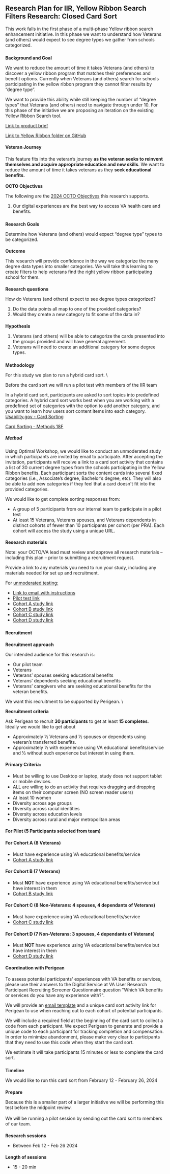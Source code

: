 ## **Research Plan for IIR, Yellow Ribbon Search Filters Research: Closed Card Sort**

This work falls in the first phase of a multi-phase Yellow ribbon search enhancement initiative. In this phase we want to understand how Veterans (and others) would expect to see degree types we gather from schools categorized.


### 
**Background and Goal**

We want to reduce the amount of time it takes Veterans (and others) to discover a yellow ribbon program that matches their preferences and benefit options. Currently when Veterans (and others) search for schools participating in the yellow ribbon program they cannot filter results by “degree type”. 

We want to provide this ability while still keeping the number of “degree types” that Veterans (and others) need to navigate through under 10. For this phase of the initiative we are proposing an iteration on the existing Yellow Ribbon Search tool.

[Link to product brief](https://docs.google.com/document/d/1qzVrA1mj6_gobz1m1-ijDe1n_edwVMMgwEmjlalmhZw/edit)

[Link to Yellow Ribbon folder on GitHub](https://github.com/department-of-veterans-affairs/va.gov-team/tree/master/products/find-a-yellow-ribbon-school)


#### 
**Veteran Journey**


#### 
This feature fits into the veteran’s journey **as the veteran seeks to reinvent themselves and acquire appropriate education and new skills**. We want to reduce the amount of time it takes veterans as they **seek educational benefits. \
 \
OCTO Objectives**

The following are the [2024 OCTO Objectives](https://gcc02.safelinks.protection.outlook.com/ap/b-59584e83/?url=https%3A%2F%2Fdvagov.sharepoint.com%2F%3Ab%3A%2Fs%2Foitdigitaltransformation%2FERxPpNTQ6RxFlLpEjXbkg4ABaiBTOdXohIZ1OkksPwlnvw%3Fe%3DayadXo&data=05%7C02%7C%7Cae5f6afeb74b455339dc08dc265b522f%7Ce95f1b23abaf45ee821db7ab251ab3bf%7C0%7C0%7C638427420916736422%7CUnknown%7CTWFpbGZsb3d8eyJWIjoiMC4wLjAwMDAiLCJQIjoiV2luMzIiLCJBTiI6Ik1haWwiLCJXVCI6Mn0%3D%7C0%7C%7C%7C&sdata=1aYuaOt60EmaL3HZfegisRQABCw3Kmh%2BOn%2B3MmMjhJk%3D&reserved=0) this research supports.



1. Our digital experiences are the best way to access VA health care and benefits.

### 
**Research Goals**


Determine how Veterans (and others) would expect “degree type” types to be categorized.


#### 
**Outcome**

This research will provide confidence in the way we categorize the many degree data types into smaller categories. We will take this learning to create filters to help veterans find the right yellow ribbon participating school for them.


#### 
**Research questions**

How do Veterans (and others) expect to see degree types categorized?



1. Do the data points all map to one of the provided categories?
2. Would they create a new category to fit some of the data in?

#### 
**Hypothesis**

1. Veterans (and others) will be able to categorize the cards presented into the groups provided and will have general agreement.
2. Veterans will need to create an additional category for some degree types.

### 
**Methodology**


For this study we plan to run a hybrid card sort. \


Before the card sort we will run a pilot test with members of the IIR team

In a hybrid card sort, participants are asked to sort topics into predefined categories. A hybrid card sort works best when you are working with a predefined set of categories with the option to add another category, and you want to learn how users sort content items into each category. [Usability.gov - Card Sorting](https://www.usability.gov/how-to-and-tools/methods/card-sorting.html)

[Card Sorting - Methods 18F](https://methods.18f.gov/validate/card-sorting/)


##### **Method**

Using Optimal Workshop, we would like to conduct an unmoderated study in which participants are invited by email to participate. After accepting the invitation, participants will receive a link to a card sort activity that contains a list of 30 current degree types from the schools participating in the Yellow Ribbon benefits. Each participant sorts the content cards into several fixed categories (i.e., Associate’s degree, Bachelor’s degree, etc). They will also be able to add new categories if they feel that a card doesn't fit into the provided categories.

We would like to get complete sorting responses from:



* A group of 5 participants from our internal team to participate in a pilot test
* At least 15 Veterans, Veterans spouses, and Veterans dependents in distinct cohorts of fewer than 10 participants per cohort (per PRA). Each cohort will access the study using a unique URL.

#### 
**Research materials**


Note: your OCTO/VA lead must review and approve all research materials – including this plan – prior to submitting a recruitment request.

Provide a link to any materials you need to run your study, including any materials needed for set up and recruitment.

For [unmoderated testing:](https://depo-platform-documentation.scrollhelp.site/research-design/Planning-Unmoderated-Studies.1904738369.html)



* [Link to email with instructions](https://docs.google.com/document/d/11OjsmhIfgFul-bBf9UpsrhRNcQNa3KvWBYALGoS1g8s/edit?usp=sharing)
* [Pilot test link](https://dj540s05.optimalworkshop.com/optimalsort/pilot)
* [Cohort A study link](https://dj540s05.optimalworkshop.com/optimalsort/A)
* [Cohort B study link](https://dj540s05.optimalworkshop.com/optimalsort/B)
* [Cohort C study link](https://dj540s05.optimalworkshop.com/optimalsort/C)
* [Cohort D study link](https://dj540s05.optimalworkshop.com/optimalsort/d)

### 
**Recruitment**


#### 
**Recruitment approach**


Our intended audience for this research is: 



* Our pilot team
* Veterans 
* Veterans’ spouses seeking educational benefits 
* Veterans’ dependents seeking educational benefits
* Veterans’ caregivers who are seeking educational benefits for the veteran benefits.

We want this recruitment to be supported by Perigean. \


**Recruitment criteria**

Ask Perigean to recruit **30 participants** to get at least **15 completes**. \
Ideally we would like to get about



* Approximately ½ Veterans and ½ spouses or dependents using veteran’s transferred benefits. 
* Approximately ½ with experience using VA educational benefits/service and ½ without such experience but interest in using them.


#### Primary Criteria:



* Must be willing to use Desktop or laptop, study does not support tablet or mobile devices.
* ALL are willing to do an activity that requires dragging and dropping items on their computer screen (NO screen reader users)
* At least 10 women
* Diversity across age groups
* Diversity across racial identities
* Diversity across education levels
* Diversity across rural and major metropolitan areas


#### For Pilot (5 Participants selected from team)


#### For Cohort A (8 Veterans)



* Must have experience using VA educational benefits/service
* [Cohort A study link](https://dj540s05.optimalworkshop.com/optimalsort/A)


#### For Cohort B (7 Veterans)



* Must **NOT** have experience using VA educational benefits/service but have interest in them
* [Cohort B study link](https://dj540s05.optimalworkshop.com/optimalsort/B)


#### For Cohort C (8 Non-Veterans: 4 spouses, 4 dependants of Veterans)



* Must have experience using VA educational benefits/service
* [Cohort C study link](https://dj540s05.optimalworkshop.com/optimalsort/C)


#### For Cohort D (7 Non-Veterans: 3 spouses, 4 dependants of Veterans)



* Must **NOT** have experience using VA educational benefits/service but have interest in them
* [Cohort D study link](https://dj540s05.optimalworkshop.com/optimalsort/d)


#### **Coordination with Perigean**

To assess potential participants' experiences with VA benefits or services, please use their answers to the Digital Service at VA User Research Participant Recruiting Screener Questionnaire question "Which VA benefits or services do you have any experience with?".

We will provide an [email template](https://github.com/department-of-veterans-affairs/va.gov-team/blob/master/products/va-mobile-app/ux-research/information-architecture/closed%20card%20sort/closed-card-sort-outreach-email.md) and a unique card sort activity link for Perigean to use when reaching out to each cohort of potential participants.

We will include a required field at the beginning of the card sort to collect a code from each participant. We expect Perigean to generate and provide a unique code to each participant for tracking completion and compensation. In order to minimize abandonment, please make very clear to participants that they need to use this code when they start the card sort.

We estimate it will take participants 15 minutes or less to complete the card sort.


### 
**Timeline**

We would like to run this card sort from February 12 - February 26, 2024


#### 
**Prepare**

Because this is a smaller part of a larger initiative we will be performing this test before the midpoint review. \
 \
We will be running a pilot session by sending out the card sort to members of our team.


#### 
**Research sessions**



* Between Feb 12 - Feb 26 2024

#### 
**Length of sessions**

* 15 - 20 min
